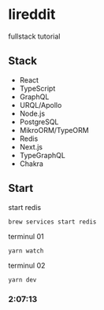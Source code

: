 # lireddit

fullstack tutorial

## Stack

- React
- TypeScript
- GraphQL
- URQL/Apollo
- Node.js
- PostgreSQL
- MikroORM/TypeORM
- Redis
- Next.js
- TypeGraphQL
- Chakra

## Start

start redis

```
brew services start redis
```

terminul 01

```
yarn watch
```

terminul 02

```
yarn dev
```

### 2:07:13
